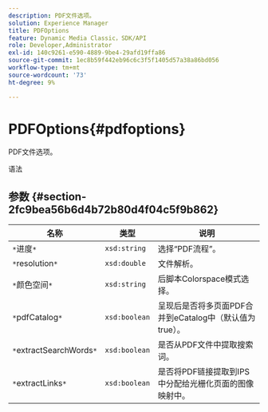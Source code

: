 ```yaml
---
description: PDF文件选项。
solution: Experience Manager
title: PDFOptions
feature: Dynamic Media Classic，SDK/API
role: Developer,Administrator
exl-id: 140c9261-e590-4889-9be4-29afd19ffa86
source-git-commit: 1ec8b59f442eb96c6c3f5f1405d57a38a86bd056
workflow-type: tm+mt
source-wordcount: '73'
ht-degree: 9%

---
```


# PDFOptions{#pdfoptions}

PDF文件选项。

语法

## 参数 {#section-2fc9bea56b6d4b72b80d4f04c5f9b862}

| 名称 | 类型 | 说明 |
|---|---|---|
| `*`进度`*` | `xsd:string` | 选择“PDF流程”。 |
| `*`resolution`*` | `xsd:double` | 文件解析。 |
| `*`颜色空间`*` | `xsd:string` | 后脚本Colorspace模式选择。 |
| `*`pdfCatalog`*` | `xsd:boolean` | 呈现后是否将多页面PDF合并到eCatalog中（默认值为true）。 |
| `*`extractSearchWords`*` | `xsd:boolean` | 是否从PDF文件中提取搜索词。 |
| `*`extractLinks`*` | `xsd:boolean` | 是否将PDF链接提取到IPS中分配给光栅化页面的图像映射中。 |

